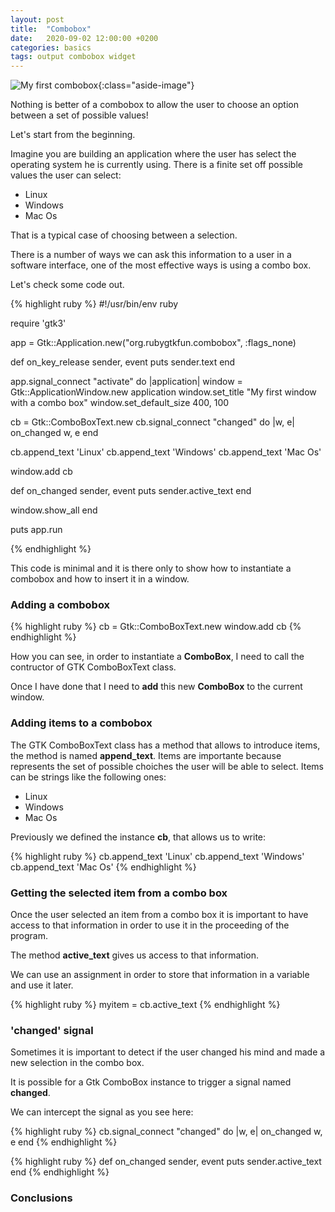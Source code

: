 ```yaml
---
layout: post
title:  "Combobox"
date:   2020-09-02 12:00:00 +0200
categories: basics
tags: output combobox widget
---
```


![My first combobox](/rubygtkfun/images/posts/combobox.png){:class="aside-image"}

Nothing is better of a combobox to allow the user to choose an option between a set of possible values!

Let's start from the beginning.

Imagine you are building an application where the user has select the operating system he is currently using.
There is a finite set off possible values the user can select:

* Linux
* Windows
* Mac Os

That is a typical case of choosing between a selection.

There is a number of ways we can ask this information to a user in a software interface, one of the most effective ways is using 
a combo box.

Let's check some code out.

{% highlight ruby %}
#!/usr/bin/env ruby

require 'gtk3'

app = Gtk::Application.new("org.rubygtkfun.combobox", :flags_none)

def on_key_release sender, event
  puts sender.text
end

app.signal_connect "activate" do |application|
  window = Gtk::ApplicationWindow.new application
  window.set_title "My first window with a combo box"
  window.set_default_size 400, 100

  cb = Gtk::ComboBoxText.new
  cb.signal_connect "changed" do |w, e|
    on_changed w, e
  end

  cb.append_text 'Linux'
  cb.append_text 'Windows'
  cb.append_text 'Mac Os'

  window.add cb

  def on_changed sender, event
    puts sender.active_text
  end

  window.show_all
end

puts app.run

{% endhighlight %}

This code is minimal and it is there only to show how to instantiate a combobox and how to insert it in a window.

### Adding a combobox

{% highlight ruby %}
cb = Gtk::ComboBoxText.new
window.add cb
{% endhighlight %}

How you can see, in order to instantiate a **ComboBox**, I need to call the contructor of GTK ComboBoxText class.

Once I have done that I need to **add** this new **ComboBox** to the current window.

### Adding items to a combobox

The GTK ComboBoxText class has a method that allows to introduce items, the method is named **append_text**.
Items are importante because represents the set of possible choiches the user will be able to select.
Items can be strings like the following ones:

* Linux
* Windows
* Mac Os

Previously we defined the instance **cb**, that allows us to write:

{% highlight ruby %}
cb.append_text 'Linux'
cb.append_text 'Windows'
cb.append_text 'Mac Os'
{% endhighlight %}

### Getting the selected item from a combo box

Once the user selected an item from a combo box it is important to have access to that information in order to use it 
in the proceeding of the program.

The method **active_text** gives us access to that information.

We can use an assignment in order to store that information in a variable and use it later.

{% highlight ruby %}
myitem = cb.active_text
{% endhighlight %}


### 'changed' signal

Sometimes it is important to detect if the user changed his mind and made a new selection in the combo box.

It is possible for a Gtk ComboBox instance to trigger a signal named **changed**. 

We can intercept the signal as you see here:

{% highlight ruby %}
cb.signal_connect "changed" do |w, e|
  on_changed w, e
end
{% endhighlight %}



{% highlight ruby %}
def on_changed sender, event
  puts sender.active_text
end
{% endhighlight %}

### Conclusions







